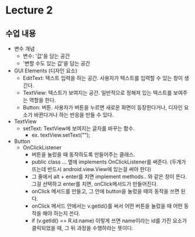 # Lecture 2

## 수업 내용
- 변수 개념
	- 변수: '값'을 담는 공간
	- '변할 수도 있는 값'을 담는 공간
- GUI Elements (디자인 요소)
	- EditText: 텍스트 입력을 하는 공간. 사용자가 텍스트를 입력할 수 있는 창이 생긴다.
	- TextView: 텍스트가 보여지는 공간. 일반적으로 정해져 있는 텍스트를 보여주는 역할을 한다.
	- Button: 버튼. 사용자가 버튼을 누르면 새로운 화면이 등장한다거나, 디자인 요소가 바뀐다거나 하는 반응을 만들 수 있다.
- TextView
	- setText: TextView에 보여지는 글자를 바꾸는 함수.
		- ex. textView.setText("");
- Button
	- OnClickListener
		- 버튼을 눌렀을 때 동작하도록 만들어주는 클래스.
		- public class ... 옆에 implements OnClickListener를 써준다. (두개가 뜨는데 반드시 android.view.View에 있는걸 써야 한다)
		- 그 줄에서 alt + enter를 치면 implement methods.. 와 같은 창이 뜬다. 그걸 선택하고 enter를 치면, onClick메서드가 만들어진다.
		- onClick 메서드를 만들고, 그 안에 button을 눌렀을 때의 동작을 쓰면 된다.
		- onClick 메서드 안에서는 v.getId()를 써서 어떤 버튼을 눌렀을 때 어떤 동작을 해야 하는지 쓴다.
		- if (v.getId() == R.id.name) 이렇게 쓰면 name이라는 id를 가진 요소가 클릭되었을 때, 그 뒤 과정을 수행하라는 뜻이다.

